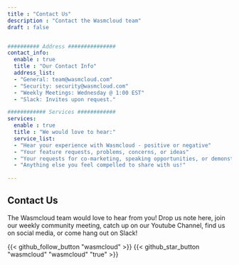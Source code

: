 ```yaml
---
title : "Contact Us"
description : "Contact the Wasmcloud team"
draft : false


########## Address ###############
contact_info:
  enable : true
  title : "Our Contact Info"
  address_list:
  - "General: team@wasmcloud.com"
  - "Security: security@wasmcloud.com"
  - "Weekly Meetings: Wednesday @ 1:00 EST"
  - "Slack: Invites upon request."

############ Services ############
services:
  enable : true
  title : "We would love to hear:"
  service_list:
  - "Hear your experience with Wasmcloud - positive or negative"
  - "Your feature requests, problems, concerns, or ideas"
  - "Your requests for co-marketing, speaking opportunities, or demonstration opportunities"
  - "Anything else you feel compelled to share with us!"
  
---
```


## Contact **Us**
The Wasmcloud team would love to hear from you!  Drop us note here, join our weekly community meeting, catch up on our Youtube Channel, find us on social media, or come hang out on Slack! 

{{< github_follow_button "wasmcloud" >}} {{< github_star_button "wasmcloud" "wasmcloud" "true" >}}